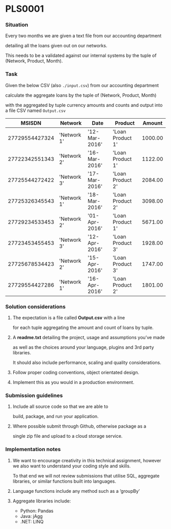 # PLS0001

### Situation

Every two months we are given a text file from our accounting department

detailing all the loans given out on our networks.

This needs to be a validated against our internal systems by the tuple of (Network, Product, Month).


### Task

Given the below CSV (also `./input.csv`) from our accounting department

calculate the aggregate loans by the tuple of (Network, Product, Month)

with the aggregated by tuple currency amounts and counts and output into a file CSV named `Output.csv`


|MSISDN     |Network    |Date         |Product         |Amount |
|-----------|-----------|-------------|----------------|-------|
|27729554427324|'Network 1'|'12-Mar-2016'|'Loan Product 1'|1000.00|
|27722342551343|'Network 2'|'16-Mar-2016'|'Loan Product 1'|1122.00|
|27725544272422|'Network 3'|'17-Mar-2016'|'Loan Product 2'|2084.00|
|27725326345543|'Network 1'|'18-Mar-2016'|'Loan Product 2'|3098.00|
|27729234533453|'Network 2'|'01-Apr-2016'|'Loan Product 1'|5671.00|
|27723453455453|'Network 3'|'12-Apr-2016'|'Loan Product 3'|1928.00|
|27725678534423|'Network 2'|'15-Apr-2016'|'Loan Product 3'|1747.00|
|27729554427286|'Network 1'|'16-Apr-2016'|'Loan Product 2'|1801.00|


### Solution considerations
1. The expectation is a file called **Output.csv** with a line

   for each tuple aggregating the amount and count of loans by tuple.

2. A **readme.txt** detailing the project, usage and assumptions you’ve made

    as well as the choices around your language, plugins and 3rd party libraries.

    It should also include performance, scaling and quality considerations.

3. Follow proper coding conventions, object orientated design.
4. Implement this as you would in a production environment.


### Submission guidelines
1. Include all source code so that we are able to

   build, package, and run your application.
2. Where possible submit through Github, otherwise package as a

    single zip file and upload to a cloud storage service.


### Implementation notes
1. We want to encourage creativity in this technical assignment,
   however we also want to understand your coding style and skills.

   To that end we will not review submissions that utilise
   SQL, aggregate libraries, or similar functions built into languages.
2. Language functions include any method such as a ‘groupBy’
3. Aggregate libraries include:
    - Python: Pandas
    - Java: jAgg
    - .NET: LINQ